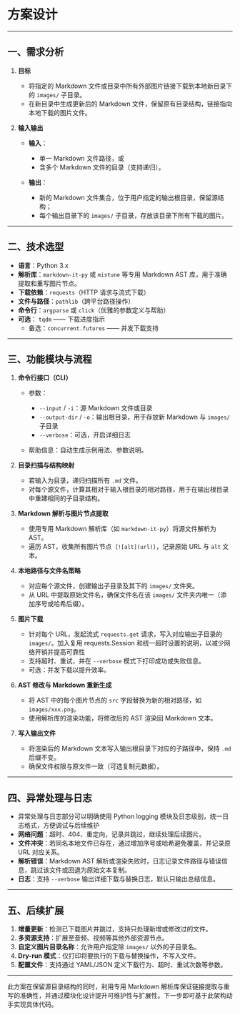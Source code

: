 # 方案设计

---

## 一、需求分析

1. **目标**

   * 将指定的 Markdown 文件或目录中所有外部图片链接下载到本地新目录下的 `images/` 子目录。
   * 在新目录中生成更新后的 Markdown 文件，保留原有目录结构，链接指向本地下载的图片文件。

2. **输入输出**

   * **输入**：

     * 单一 Markdown 文件路径，或
     * 含多个 Markdown 文件的目录（支持递归）。
   * **输出**：

     * 新的 Markdown 文件集合，位于用户指定的输出根目录，保留源结构；
     * 每个输出目录下的 `images/` 子目录，存放该目录下所有下载的图片。

---

## 二、技术选型

* **语言**：Python 3.x
* **解析库**：`markdown-it-py` 或 `mistune` 等专用 Markdown AST 库，用于准确提取和重写图片节点。
* **下载依赖**：`requests`（HTTP 请求与流式下载）
* **文件与路径**：`pathlib`（跨平台路径操作）
* **命令行**：`argparse` 或 `click`（优雅的参数定义与帮助）
* **可选**： `tqdm` —— 下载进度指示
  * 备选：`concurrent.futures` —— 并发下载支持

---

## 三、功能模块与流程

1. **命令行接口（CLI）**

   * 参数：

     * `--input` / `-i`：源 Markdown 文件或目录
     * `--output-dir` / `-o`：输出根目录，用于存放新 Markdown 与 `images/` 子目录
     * `--verbose`：可选，开启详细日志
   * 帮助信息：自动生成示例用法、参数说明。

2. **目录扫描与结构映射**

   * 若输入为目录，递归扫描所有 `.md` 文件。
   * 对每个源文件，计算其相对于输入根目录的相对路径，用于在输出根目录中重建相同的子目录结构。

3. **Markdown 解析与图片节点提取**

   * 使用专用 Markdown 解析库（如 `markdown-it-py`）将源文件解析为 AST。
   * 遍历 AST，收集所有图片节点（`![alt](url)`），记录原始 URL 与 `alt` 文本。

4. **本地路径与文件名策略**

   * 对应每个源文件，创建输出子目录及其下的 `images/` 文件夹。
   * 从 URL 中提取原始文件名，确保文件名在该 `images/` 文件夹内唯一（添加序号或哈希后缀）。

5. **图片下载**

   * 针对每个 URL，发起流式 `requests.get` 请求，写入对应输出子目录的 `images/`。加入复用 requests.Session 和统一超时设置的说明，以减少网络开销并提高可靠性
   * 支持超时、重试，并在 `--verbose` 模式下打印成功或失败信息。
   * 可选：并发下载以提升效率。

6. **AST 修改与 Markdown 重新生成**

   * 将 AST 中的每个图片节点的 `src` 字段替换为新的相对路径，如 `images/xxx.png`。
   * 使用解析库的渲染功能，将修改后的 AST 渲染回 Markdown 文本。

7. **写入输出文件**

   * 将渲染后的 Markdown 文本写入输出根目录下对应的子路径中，保持 `.md` 后缀不变。
   * 确保文件权限与原文件一致（可选复制元数据）。

---

## 四、异常处理与日志

* 异常处理与日志部分可以明确使用 Python logging 模块及日志级别，统一日志格式，方便调试与后续维护
* **网络问题**：超时、404、重定向，记录并跳过，继续处理后续图片。
* **文件冲突**：若同名本地文件已存在，通过增加序号或哈希避免覆盖，并记录原 URL 对应关系。
* **解析错误**：Markdown AST 解析或渲染失败时，日志记录文件路径与错误信息，跳过该文件或回退为原始文本复制。
* **日志**：支持 `--verbose` 输出详细下载与替换日志，默认只输出总结信息。

---

## 五、后续扩展

1. **增量更新**：检测已下载图片并跳过，支持只处理新增或修改过的文件。
2. **多资源支持**：扩展至音频、视频等其他外部资源节点。
3. **自定义图片目录名称**：允许用户指定除 `images/` 以外的子目录名。
4. **Dry-run 模式**：仅打印将要执行的下载与替换操作，不写入文件。
5. **配置文件**：支持通过 YAML/JSON 定义下载行为、超时、重试次数等参数。

---

此方案在保留源目录结构的同时，利用专用 Markdown 解析库保证链接提取与重写的准确性，并通过模块化设计提升可维护性与扩展性。下一步即可基于此架构动手实现具体代码。
